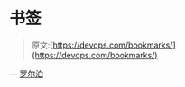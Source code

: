 # 书签

> 原文:[https://devops.com/bookmarks/](https://devops.com/bookmarks/)

— [罗尔泊](https://devops.com/author/breselman/)